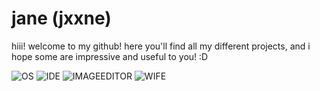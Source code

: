 # jane (jxxne)

hiii! welcome to my github! here you'll find all my different projects, and i hope some are impressive and useful to you! :D

![OS](https://img.shields.io/badge/macOS_Ventura_13.6-111111?logo=apple&logoColor=111111&label=OS&labelColor=white)
![IDE](https://img.shields.io/badge/VSCodium-111111?logo=vscodium&logoColor=111111&label=IDE&labelColor=blue)
![IMAGEEDITOR](https://img.shields.io/badge/Krita-111111?logo=krita&logoColor=111111&label=Image&labelColor=33ff9f)
![WIFE](https://img.shields.io/badge/Violet_<3-111111?logo=love&logoColor=111111&label=Wife&labelColor=purple)
